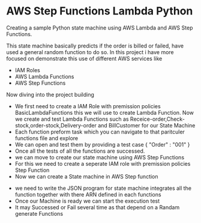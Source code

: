 # AWS Step Functions Lambda Python  
Creating a sample Python state machine using AWS Lambda and AWS Step Functions.

This state machine basically predicts if the order is billed or failed, have used a general random function to do so.
In this project i have more focused on demonstrate this use of different AWS services like
- IAM Roles
- AWS Lambda Functions 
- AWS Step Functions

Now diving into the project building

* We first need to create a IAM Role with premission policies BasicLambdaFunctions this we will use to create Lambda Function.
Now we create and test Lambda Functions such as Receice-order,Check-stock,order-stock,Delivery-order and BillCustomer for our State Machine
* Each function preform task which you can navigate to that paritculer functions file and explore
* We can open and test them by providing a test case { "Order" : "001" }
* Once all the tests of all the functions are successed.
* we can move to create our state machine using AWS Step Functions
* For this we need to create a seperate IAM role with premission policies Step Function
* Now we can create a State machine in AWS Step function
- we need to write the JSON program for  state machine integrates all the function together with there ARN defined in each functions
- Once our Machine is ready we can start the execution test 
- It may Successed or Fail several time as that depend on a Randam generate Functions
